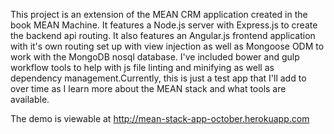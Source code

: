 This project is an extension of the MEAN CRM application created in the book MEAN Machine. 
It features a Node.js server with Express.js to create the backend api routing.
It also features an Angular.js frontend application with it's own routing set up with view injection
as well as Mongoose ODM to work with the MongoDB nosql database. I've included bower and gulp workflow tools to help with js file linting and minifying 
as well as dependency management.Currently, this is just a test app that I'll add to over time 
as I learn more about the MEAN stack and what tools are available.



The demo is viewable at http://mean-stack-app-october.herokuapp.com